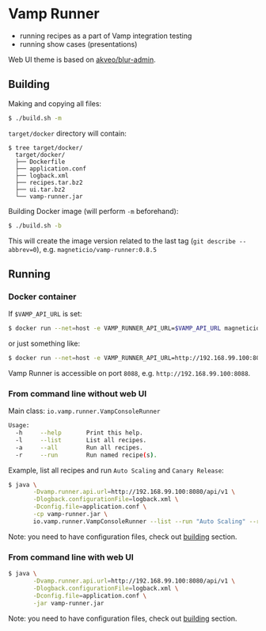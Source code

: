# Vamp Runner

- running recipes as a part of Vamp integration testing
- running show cases (presentations)

Web UI theme is based on [akveo/blur-admin](https://github.com/akveo/blur-admin).

## Building

Making and copying all files:

```sh
$ ./build.sh -m
```

`target/docker` directory will contain:

```
$ tree target/docker/
  target/docker/
  ├── Dockerfile
  ├── application.conf
  ├── logback.xml
  ├── recipes.tar.bz2
  ├── ui.tar.bz2
  └── vamp-runner.jar
```

Building Docker image (will perform `-m` beforehand):

```sh
$ ./build.sh -b
```

This will create the image version related to the last tag (`git describe --abbrev=0`), e.g. `magneticio/vamp-runner:0.8.5`

## Running

### Docker container

If `$VAMP_API_URL` is set:

```sh
$ docker run --net=host -e VAMP_RUNNER_API_URL=$VAMP_API_URL magneticio/vamp-runner:0.8.5
```

or just something like:

```sh
$ docker run --net=host -e VAMP_RUNNER_API_URL=http://192.168.99.100:8080/api/v1 magneticio/vamp-runner:0.8.5
```

Vamp Runner is accessible on port `8088`, e.g. `http://192.168.99.100:8088`.

### From command line without web UI

Main class: `io.vamp.runner.VampConsoleRunner`

```sh
Usage:
  -h     --help       Print this help.
  -l     --list       List all recipes.
  -a     --all        Run all recipes.
  -r     --run        Run named recipe(s).
```

Example, list all recipes and run `Auto Scaling` and `Canary Release`: 

```sh
$ java \
       -Dvamp.runner.api.url=http://192.168.99.100:8080/api/v1 \
       -Dlogback.configurationFile=logback.xml \
       -Dconfig.file=application.conf \
       -cp vamp-runner.jar \
       io.vamp.runner.VampConsoleRunner --list --run "Auto Scaling" --run "Canary Release"
```

Note: you need to have configuration files, check out [building](#building) section.

### From command line with web UI 

```sh
$ java \
       -Dvamp.runner.api.url=http://192.168.99.100:8080/api/v1 \
       -Dlogback.configurationFile=logback.xml \
       -Dconfig.file=application.conf \
       -jar vamp-runner.jar
```

Note: you need to have configuration files, check out [building](#building) section.



